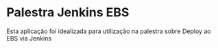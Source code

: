# Palestra Jenkins EBS

Esta aplicação foi idealizada para utilização na palestra sobre Deploy ao EBS via Jenkins


